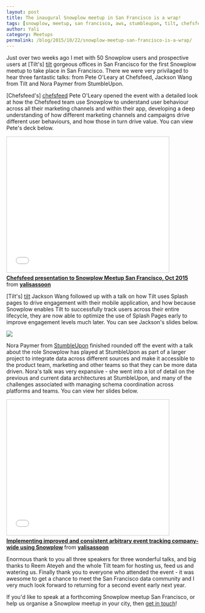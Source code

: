 ```yaml
---
layout: post
title: The inaugural Snowplow meetup in San Francisco is a wrap!
tags: [snowplow, meetup, san francisco, aws, stumbleupon, tilt, chefsfeed]
author: Yali
category: Meetups
permalink: /blog/2015/10/22/snowplow-meetup-san-francisco-is-a-wrap/
---
```


Just over two weeks ago I met with 50 Snowplow users and prospective users at [Tilt's] [tilt] gorgeous offices in San Francisco for the first Snowplow meetup to take place in San Francisco. There we were very privilaged to hear three fantastic talks: from Pete O'Leary at Chefsfeed, Jackson Wang from Tilt and Nora Paymer from StumbleUpon.

[Chefsfeed's] [chefsfeed] Pete O'Leary opened the event with a detailed look at how the Chefsfeed team use Snowplow to understand user behaviour across all their marketing channels and within their app, developing a deep understanding of how different marketing channels and campaigns drive different user behaviours, and how those in turn drive value. You can view Pete's deck below.

<div class="iframe-container">
    <iframe src="//www.slideshare.net/slideshow/embed_code/key/h4e5cbJNvu544z" width="425" height="355" frameborder="0" marginwidth="0" marginheight="0" scrolling="no" style="border:1px solid #CCC; border-width:1px; margin-bottom:5px; max-width: 100%;" allowfullscreen>     </iframe>
</div> <div style="margin-bottom:5px"> <strong> <a href="//www.slideshare.net/yalisassoon/chefsfeed-presentation-to-snowplow-meetup-san-francisco-oct-2015" title="Chefsfeed presentation to Snowplow Meetup San Francisco, Oct 2015" target="_blank">Chefsfeed presentation to Snowplow Meetup San Francisco, Oct 2015</a> </strong> from <strong><a href="//www.slideshare.net/yalisassoon" target="_blank">yalisassoon</a></strong> </div>

[Tilt's] [tilt] Jackson Wang followed up with a talk on how Tilt uses Splash pages to drive engagement with their mobile application, and how because Snowplow enables Tilt to successfully track users across their entire lifecycle, they are now able to optimize the use of Splash Pages early to improve engagement levels much later. You can see Jackson's slides below.
<!--more-->

<a href="/assets/pdf/tilt-presentation-to-snowplow-meetup-oct-2015.pdf" target="_blank"><img src="/assets/img/blog/2015/10/tilt-pres-front-page.png"></a>

Nora Paymer from [StumbleUpon][stumbleupon] finished rounded off the event with a talk about the role Snowplow has played at StumbleUpon as part of a larger project to integrate data across different sources and make it accessible to the product team, marketing and other teams so that they can be more data driven. Nora's talk was very expansive - she went into a lot of detail on the previous and current data architectures at StumbleUpon, and many of the challenges associated with managing schema coordination across platforms and teams. You can view her slides below.

<div class="iframe-container">
    <iframe src="//www.slideshare.net/slideshow/embed_code/key/sMYWsewpNjZG8F" width="425" height="355" frameborder="0" marginwidth="0" marginheight="0" scrolling="no" style="border:1px solid #CCC; border-width:1px; margin-bottom:5px; max-width: 100%;" allowfullscreen>     </iframe>
</div> <div style="margin-bottom:5px"> <strong> <a href="//www.slideshare.net/yalisassoon/implementing-improved-and-consistent-arbitrary-event-tracking-companywide-using-snowplow" title="Implementing improved and consistent arbitrary event tracking company-wide using Snowplow" target="_blank">Implementing improved and consistent arbitrary event tracking company-wide using Snowplow</a> </strong> from <strong><a href="//www.slideshare.net/yalisassoon" target="_blank">yalisassoon</a></strong> </div>

Enormous thank to you all three speakers for three wonderful talks, and big thanks to Reem Ateyeh and the whole Tilt team for hosting us, feed us and watering us. Finally thank you to everyone who attended the event - it was awesome to get a chance to meet the San Francisco data community and I very much look forward to returning for a second event early next year.

If you'd like to speak at a forthcoming Snowplow meetup San Francisco, or help us organise a Snowplow meetup in your city, then [get in touch][contact]!


[tilt]: https://www.tilt.com
[chefsfeed]: http://www.chefsfeed.com/
[stumbleupon]: https://www.stumbleupon.com
[contact]: http://snowplowanalytics.com/about/
